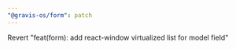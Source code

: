 ```yaml
---
"@gravis-os/form": patch
---
```


Revert "feat(form): add react-window virtualized list for model field"
